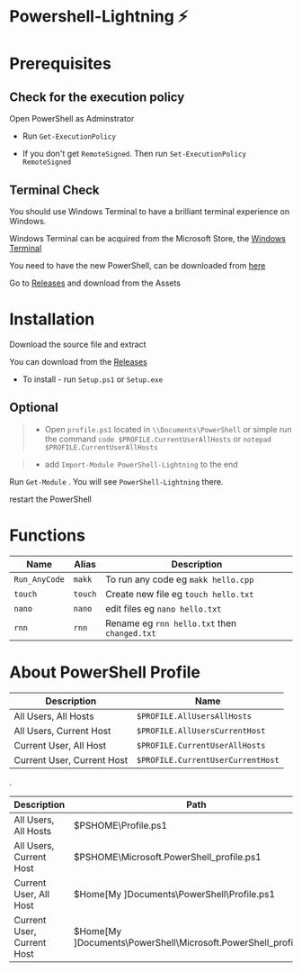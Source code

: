 # Powershell-Lightning ⚡

# Prerequisites

## Check for the execution policy

Open PowerShell as Adminstrator

- Run `Get-ExecutionPolicy`

- If you don't get `RemoteSigned`. Then run `Set-ExecutionPolicy RemoteSigned`

## Terminal Check

You should use Windows Terminal to have a brilliant terminal experience on Windows.

Windows Terminal can be acquired from the Microsoft Store, the [Windows Terminal](https://aka.ms/terminal)

You need to have the new PowerShell, can be downloaded from [here](https://github.com/PowerShell/PowerShell/releases/tag/v7.0.2)


Go to [Releases](https://github.com/tasnimzotder/PowerShell-Lightning/releases) and download from the Assets


# Installation

Download the source file and extract

You can download from the [Releases](https://github.com/tasnimzotder/PowerShell-Lightning/releases)

- To install - run `Setup.ps1` or `Setup.exe`

## Optional

> - Open `profile.ps1` located in `\\Documents\PowerShell`
or simple run the command `code $PROFILE.CurrentUserAllHosts` or `notepad $PROFILE.CurrentUserAllHosts`

> - add `Import-Module PowerShell-Lightning` to the end

Run `Get-Module` . You will see `PowerShell-Lightning` there.

restart the PowerShell

# Functions

| Name          | Alias   | Description                                    |
| --------------| ------- | ---------------------------------------------- |
| `Run_AnyCode` | `makk`  | To run any code eg `makk hello.cpp`            |
| `touch`       | `touch` | Create new file eg `touch hello.txt`           |
| `nano`        | `nano`  | edit files eg `nano hello.txt`                 |
| `rnn`         | `rnn`   | Rename eg `rnn hello.txt` then   `changed.txt` |


# About PowerShell Profile

| Description                | Name                              |
| -------------------------- | --------------------------------- |
| All Users, All Hosts       | `$PROFILE.AllUsersAllHosts`       | 
| All Users, Current Host    | `$PROFILE.AllUsersCurrentHost`    |
| Current User, All Host     | `$PROFILE.CurrentUserAllHosts`    |
| Current User, Current Host | `$PROFILE.CurrentUserCurrentHost` |



.

| Description                | Path                                                             |
| -------------------------- | ---------------------------------------------------------------- |
| All Users, All Hosts       | $PSHOME\Profile.ps1                                              | 
| All Users, Current Host    | $PSHOME\Microsoft.PowerShell_profile.ps1                         |
| Current User, All Host     | $Home\[My ]Documents\PowerShell\Profile.ps1                      |
| Current User, Current Host | $Home\[My ]Documents\PowerShell\Microsoft.PowerShell_profile.ps1 |

